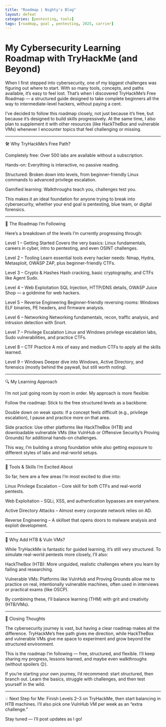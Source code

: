 ```yaml
---
title: "Roadmap | Nighty's Blog"
layout: defeat
categories: [pentesting, tools]
tags: [roadmap, goal , pentesting, 2025, carrier]
---
```


# My Cybersecurity Learning Roadmap with TryHackMe (and Beyond)

When I first stepped into cybersecurity, one of my biggest challenges was figuring out where to start. With so many tools, concepts, and paths available, it’s easy to feel lost. That’s when I discovered TryHackMe’s Free Roadmap — a structured guide designed to take complete beginners all the way to intermediate-level hackers, without paying a cent.

I’ve decided to follow this roadmap closely, not just because it’s free, but because it’s designed to build skills progressively. At the same time, I also plan to supplement it with other resources (like HackTheBox and vulnerable VMs) whenever I encounter topics that feel challenging or missing.


---

🛠 Why TryHackMe’s Free Path?

Completely free: Over 500 labs are available without a subscription.

Hands-on: Everything is interactive, no passive reading.

Structured: Broken down into levels, from beginner-friendly Linux commands to advanced privilege escalation.

Gamified learning: Walkthroughs teach you, challenges test you.


This makes it an ideal foundation for anyone trying to break into cybersecurity, whether your end goal is pentesting, blue team, or digital forensics.


---

🚀 The Roadmap I’m Following

Here’s a breakdown of the levels I’m currently progressing through:

Level 1 – Getting Started
Covers the very basics: Linux fundamentals, careers in cyber, intro to pentesting, and even OSINT challenges.

Level 2 – Tooling
Learn essential tools every hacker needs: Nmap, Hydra, Metasploit, OWASP ZAP, plus beginner-friendly CTFs.

Level 3 – Crypto & Hashes
Hash cracking, basic cryptography, and CTFs like Agent Sudo.

Level 4 – Web Exploitation
SQL Injection, HTTP/DNS details, OWASP Juice Shop — a goldmine for web hackers.

Level 5 – Reverse Engineering
Beginner-friendly reversing rooms: Windows ELF binaries, PE headers, and firmware analysis.

Level 6 – Networking
Networking fundamentals, recon, traffic analysis, and intrusion detection with Snort.

Level 7 – Privilege Escalation
Linux and Windows privilege escalation labs, Sudo vulnerabilities, and practice CTFs.

Level 8 – CTF Practice
A mix of easy and medium CTFs to apply all the skills learned.

Level 9 – Windows
Deeper dive into Windows, Active Directory, and forensics (mostly behind the paywall, but still worth noting).


---

🔍 My Learning Approach

I’m not just going room by room in order. My approach is more flexible:

Follow the roadmap: Stick to the free structured levels as a backbone.

Double down on weak spots: If a concept feels difficult (e.g., privilege escalation), I pause and practice more on that area.

Side practice: Use other platforms like HackTheBox (HTB) and downloadable vulnerable VMs (like VulnHub or Offensive Security’s Proving Grounds) for additional hands-on challenges.


This way, I’m building a strong foundation while also getting exposure to different styles of labs and real-world setups.


---

🔧 Tools & Skills I’m Excited About

So far, here are a few areas I’m most excited to dive into:

Linux Privilege Escalation – Core skill for both CTFs and real-world pentests.

Web Exploitation – SQLi, XSS, and authentication bypasses are everywhere.

Active Directory Attacks – Almost every corporate network relies on AD.

Reverse Engineering – A skillset that opens doors to malware analysis and exploit development.



---

🥊 Why Add HTB & Vuln VMs?

While TryHackMe is fantastic for guided learning, it’s still very structured. To simulate real-world pentests more closely, I’ll also:

HackTheBox (HTB): More unguided, realistic challenges where you learn by failing and researching.

Vulnerable VMs: Platforms like VulnHub and Proving Grounds allow me to practice on real, intentionally vulnerable machines, often used in interviews or practical exams (like OSCP).


By combining these, I’ll balance learning (THM) with grit and creativity (HTB/VMs).


---

🌟 Closing Thoughts

The cybersecurity journey is vast, but having a clear roadmap makes all the difference. TryHackMe’s free path gives me direction, while HackTheBox and vulnerable VMs give me space to experiment and grow beyond the structured environment.

This is the roadmap I’m following — free, structured, and flexible. I’ll keep sharing my progress, lessons learned, and maybe even walkthroughs (without spoilers 😉).

If you’re starting your own journey, I’d recommend: start structured, then branch out. Learn the basics, struggle with challenges, and then test yourself in the wild.


---

💡 Next Step for Me: Finish Levels 2–3 on TryHackMe, then start balancing in HTB machines. I’ll also pick one VulnHub VM per week as an “extra challenge.”

Stay tuned — I’ll post updates as I go!


